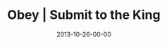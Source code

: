 ---
layout: message
category: message
series: "Kingdom Come"
title: "Obey | Submit to the King"
date: 2013-10-26-00-00
message_id: 828
audio: "http://s3.amazonaws.com/crossroads-media/media/legacy/mp3/102613forweb.mp3"
audio-duration: "50:48"
description: "Chuck Mingo talks about submitting to the King"
video: "https://s3.amazonaws.com/crossroadsvideomessages/102613forweb.mp4"
video-duration: "50:48"
video-image: "http://s3.amazonaws.com/crossroads-media/images/legacy/content/chuck mingo.jpg"
program: "http://s3.amazonaws.com/crossroads-media/media/legacy/documents/KingdomProgram_Week3_LO.pdf"
explicit: "N"
---